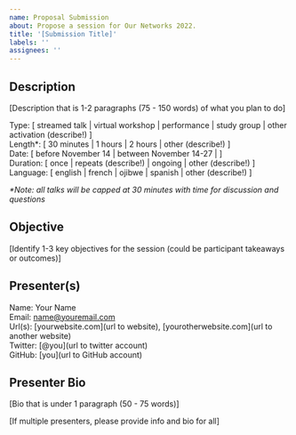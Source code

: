 ```yaml
---
name: Proposal Submission
about: Propose a session for Our Networks 2022.
title: '[Submission Title]'
labels: ''
assignees: ''
---
```


## Description

[Description that is 1-2 paragraphs (75 - 150 words) of what you plan to do]

Type: [ streamed talk | virtual workshop | performance | study group | other activation (describe!) ]  
Length*: [ 30 minutes | 1 hours | 2 hours | other (describe!) ]  
Date: [ before November 14 | between November 14-27 | ]  
Duration: [ once | repeats (describe!) | ongoing | other (describe!) ]
Language: [ english | french | ojibwe | spanish | other (describe!) ]

_*Note: all talks will be capped at 30 minutes with time for discussion and questions_

## Objective

[Identify 1-3 key objectives for the session (could be participant takeaways or outcomes)]

## Presenter(s)

Name: Your Name  
Email: name@youremail.com  
Url(s): [yourwebsite.com](url to website), [yourotherwebsite.com](url to another website)  
Twitter: [@you](url to twitter account)  
GitHub: [you](url to GitHub account)  

## Presenter Bio

[Bio that is under 1 paragraph (50 - 75 words)]


[If multiple presenters, please provide info and bio for all]
